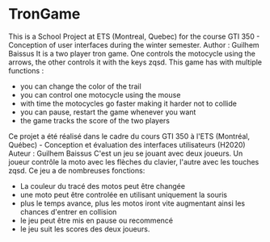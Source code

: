 # TronGame
This is a School Project at ETS (Montreal, Quebec) for the course GTI 350 - Conception of user interfaces during the winter semester. 
Author : Guilhem Baissus
It is a two player tron game. One controls the motocycle using the arrows, the other controls it with the keys zqsd. This game has with multiple functions :
- you can change the color of the trail
- you can control one motocycle using the mouse
- with time the motocycles go faster making it harder not to collide
- you can pause, restart the game whenever you want
- the game tracks the score of the two players 


Ce projet a été réalisé dans le cadre du cours GTI 350 à l'ETS (Montréal, Québec) - Conception et évaluation des interfaces utilisateurs (H2020)
Auteur : Guilhem Baissus 
C'est un jeu se jouant avec deux joueurs. Un joueur contrôle la moto avec les flèches du clavier, l'autre avec les touches zqsd. Ce jeu a de nombreuses fonctions:
- La couleur du tracé des motos peut être changée
- une moto peut être controlée en utilisant uniquement la souris
- plus le temps avance, plus les motos iront vite augmentant ainsi les chances d'entrer en collision
- le jeu peut être mis en pause ou recommencé
- le jeu suit les scores des deux joueurs.
